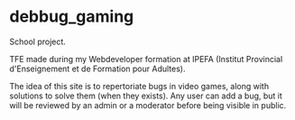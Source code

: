 # debbug_gaming

School project.

TFE made during my Webdeveloper formation at IPEFA (Institut Provincial d'Enseignement et de Formation pour Adultes).

The idea of this site is to repertoriate bugs in video games, along with solutions to solve them (when they exists). Any user can add a bug, but it will be reviewed by an admin or a moderator before being visible in public.
